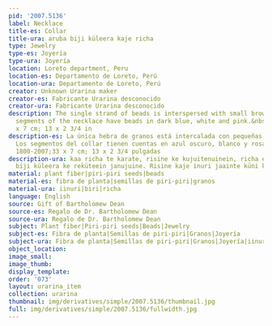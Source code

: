 ```yaml
---
pid: '2007.5136'
label: Necklace
title-es: Collar
title-ura: aruba biji küleera kaje richa
type: Jewelry
type-es: Joyería
type-ura: Joyería
location: Loreto department, Peru
location-es: Departamento de Loreto, Perú
location-ura: Departamento de Loreto, Perú
creator: Unknown Urarina maker
creator-es: Fabricante Urarina desconocido
creator-ura: Fabricante Urarina desconocido
description: The single strand of beads is interspersed with small brown seeds. The
  segments of the necklace have beads in dark blue, white and pink.&nbsp;Late 1800s-2007.&nbsp;33
  x 7 cm; 13 x 2 3/4 in
description-es: La única hebra de granos está intercalada con pequeñas semillas marrones.
  Los segmentos del collar tienen cuentas en azul oscuro, blanco y rosa;Finales de
  1800-2007;33 x 7 cm; 13 x 2 3/4 pulgadas
description-ura: kaa richa te karate, risine ke kujuitenuinein, richa esine, aruba
  biji küleera ke reküteein janujuine. Risine kaje inuri jaainte küni kürüjüain jaaüre.
material: plant fiber|piri-piri seeds|beads
material-es: fibra de planta|semillas de piri-piri|granos
material-ura: iinuri|biri|richa
language: English
source: Gift of Bartholomew Dean
source-es: Regalo de Dr. Bartholomew Dean
source-ura: Regalo de Dr. Bartholomew Dean
subject: Plant fiber|Piri-piri seeds|Beads|Jewelry
subject-es: Fibra de planta|Semillas de piri-piri|Granos|Joyería
subject-ura: Fibra de planta|Semillas de piri-piri|Granos|Joyería|iinuri|biri|richa
object_location:
image_small:
image_thumb:
display_template:
order: '073'
layout: urarina_item
collection: urarina
thumbnail: img/derivatives/simple/2007.5136/thumbnail.jpg
full: img/derivatives/simple/2007.5136/fullwidth.jpg
---
```

